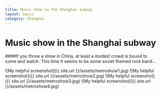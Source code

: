 ```yaml
---
title: Music show in the Shanghai subway
layout: basic
category: Shanghai
---
```



Music show in the Shanghai subway
=================================

####If you throw a show in China, at least a  modest crowd is bound to come and watch. This time it seems to be some soviet themed rock band...

![My helpful screenshot]({{ site.url }}/assets/metroshow1.jpg)
![My helpful screenshot]({{ site.url }}/assets/metroshow2.jpg)
![My helpful screenshot]({{ site.url }}/assets/metroshow3.jpg)
![My helpful screenshot]({{ site.url }}/assets/metroshow4.jpg)



